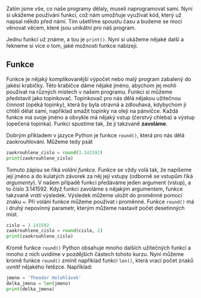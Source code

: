 Zatím jsme vše, co naše programy dělaly, museli naprogramovat sami. Nyní si ukážeme používání funkcí, což nám umožňuje využívat kód, který už napsal někdo před námi. Tím ušetříme spoustu času a budeme se moci věnovat věcem, které jsou unikátní pro náš program.

Jednu funkci už známe, a tou je `print()`. Nyní si ukážeme nějaké další a řekneme si více o tom, jaké možnosti funkce nabízejí.

## Funkce

Funkce je nějaký komplikovanější výpočet nebo malý program zabalený do jakési krabičky. Této krabičce dáme nějaké jméno, abychom jej mohli používat na různých místech v našem programu. Funkci si můžeme představit jako topinkovač. Topinkovač pro nás dělá nějakou užitečnou činnost (opéká topinky), která by byla otravná a zdlouhavá, kdybychom ji chtěli dělat sami, například smažit topinky na oleji na pánvičce. Každá funkce má svoje jméno a obvykle má nějaký vstup (čerstvý chleba) a výstup (opečená topinka). Funkci spustíme tak, že ji takzvaně **zavoláme**.

Dobrým příkladem v jazyce Python je funkce `round()`, která pro nás dělá zaokrouhlování. Můžeme tedy psát

```py
zaokrouhlene_cislo = round(3.141592)
print(zaokrouhlene_cislo)
```

Tomuto zápisu se říká *volání funkce*. Funkce se vždy volá tak, že napíšeme její jméno a do kulatých závorek za něj její vstupy (odborně se vstupům říká *argumenty*). V našem případě funkci předáváme jeden argument (vstup), a to číslo 3.141592. Když funkci zavoláme s nějakým argumentem, funkce takzvaně *vrátí* výsledek. Výsledek můžeme uložit do proměnné pomocí znaku `=`. Při volání funkce můžeme používat i proměnné. Funkce `round()` má i druhý nepovinný parametr, kterým můžeme nastavit počet desetinných míst.

```py
cislo = 3.141592
zaokrouhlene_cislo = round(cislo, 2)
print(zaokrouhlene_cislo)
```

Kromě funkce `round()` Python obsahuje mnoho dalších užitečných funkcí a mnoho z nich uvidíme v pozdějších částech tohoto kurzu. Nyní můžeme kromě funkce `round()` zmínit například funkci `len()`, která vrací počet znaků uvnitř nějakého řetězce. Například:

```py
jmeno = 'Theodor Holohlávek'
delka_jmena = len(jmeno)
print(delka_jmena)
```
